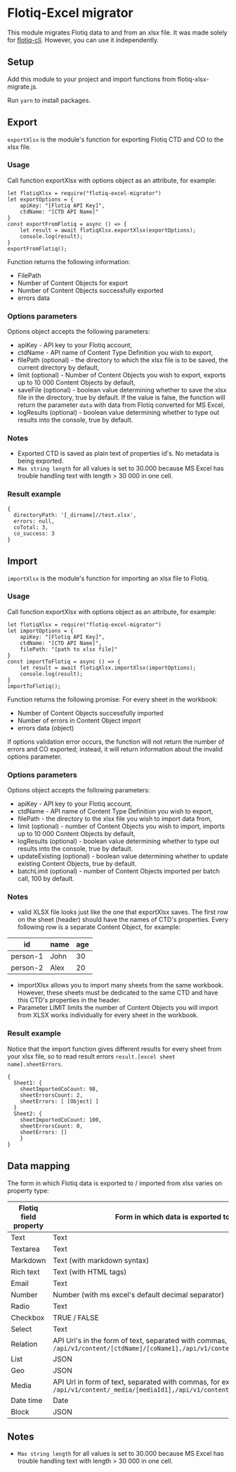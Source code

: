 # Flotiq-Excel migrator

This module migrates Flotiq data to and from an xlsx file.
It was made solely for [flotiq-cli](https://github.com/flotiq/flotiq-cli). However, you can use it independently.

## Setup

Add this module to your project and import functions from flotiq-xlsx-migrate.js.

Run `yarn` to install packages.

## Export

`exportXlsx` is the module's function for exporting Flotiq CTD and CO to the xlsx file.

### Usage

Call function exportXlsx with options object as an attribute, for example:

```
let flotiqXlsx = require("flotiq-excel-migrator")
let exportOptions = { 
    apiKey: "[Flotiq API Key]",
    ctdName: "[CTD API Name]"
}
const exportFromFlotiq = async () => {
    let result = await flotiqXlsx.exportXlsx(exportOptions);
    console.log(result);
}
exportFromFlotiq();
```

Function returns the following information:
* FilePath
* Number of Content Objects for export
* Number of Content Objects successfully exported
* errors data

### Options parameters

Options object accepts the following parameters:
* apiKey - API key to your Flotiq account,
* ctdName - API name of Content Type Definition you wish to export,
* filePath (optional) - the directory to which the xlsx file is to be saved, the current directory by default,
* limit (optional) - Number of Content Objects you wish to export, exports up to 10 000 Content Objects by default,
* saveFile (optional) - boolean value determining whether to save the xlsx file in the directory, true by default. If the value is false, the function will return the parameter `data` with data from Flotiq converted for MS Excel,
* logResults (optional) - boolean value determining whether to type out results into the console, true by default.

### Notes

 * Exported CTD is saved as plain text of properties id's. No metadata is being exported.
 * `Max string length` for all values is set to 30.000 because MS Excel has trouble handling text with length > 30 000 in one cell.

### Result example

```
{
  directoryPath: '[_dirname]//test.xlsx',
  errors: null,
  coTotal: 3,
  co_success: 3
}
```

## Import

`importXlsx` is the module's function for importing an xlsx file to Flotiq.

### Usage

Call function exportXlsx with options object as an attribute, for example:

```
let flotiqXlsx = require("flotiq-excel-migrator")
let importOptions = { 
    apiKey: "[Flotiq API Key]",
    ctdName: "[CTD API Name]",
    filePath: "[path to xlsx file]"
}
const importToFlotiq = async () => {
    let result = await flotiqXlsx.importXlsx(importOptions);
    console.log(result);
}
importToFlotiq();
```

Function returns the following promise:
For every sheet in the workbook:
* Number of Content Objects successfully imported
* Number of errors in Content Object import
* errors data (object)

If options validation error occurs, the function will not return the number of errors and CO exported; instead, it will return information about the invalid options parameter.

### Options parameters

Options object accepts the following parameters:
* apiKey - API key to your Flotiq account,
* ctdName - API name of Content Type Definition you wish to export,
* filePath - the directory to the xlsx file you wish to import data from,
* limit (optional) - number of Content Objects you wish to import, imports up to 10 000 Content Objects by default,
* logResults (optional) - boolean value determining whether to type out results into the console, true by default.
* updateExisting (optional) - boolean value determining whether to update existing Content Objects, true by default.
* batchLimit (optional) - number of Content Objects imported per batch call, 100 by default.

### Notes

* valid XLSX file looks just like the one that exportXlsx saves. The first row on the sheet (header) should have the names of CTD's properties. Every following row is a separate Content Object, for example:

| id | name | age |
|--|--|--|
| person-1 | John | 30 |
| person-2 | Alex | 20 |

* importXlsx allows you to import many sheets from the same workbook. However, these sheets must be dedicated to the same CTD and have this CTD's properties in the header.
* Parameter LIMIT limits the number of Content Objects you will import from XLSX works individually for every sheet in the workbook.

### Result example

Notice that the import function gives different results for every sheet from your xlsx file, so to read result errors `result.[excel sheet name].sheetErrors`.

```
{
  Sheet1: {
    sheetImportedCoCount: 98,
    sheetErrorsCount: 2,
    sheetErrors: [ [Object] ]
  }
  Sheet2: {
    sheetImportedCoCount: 100,
    sheetErrorsCount: 0,
    sheetErrors: []
    }
}
```

## Data mapping

The form in which Flotiq data is exported to / imported from xlsx varies on property type:

| Flotiq field property | Form in which data is exported to xlsx |
|--|--|
| Text | Text |
| Textarea | Text |
| Markdown | Text (with markdown syntax) |
| Rich text | Text (with HTML tags) |
| Email | Text |
| Number | Number (with ms excel's default decimal separator) |
| Radio | Text |
| Checkbox | TRUE / FALSE |
| Select | Text |
| Relation | API Url's in the form of text, separated with commas, for example: `/api/v1/content/[ctdName]/[coName1],/api/v1/content/[ctdName]/[coName2]` |
| List | JSON |
| Geo | JSON |
| Media | API Url in form of text, separated with commas, for example: `/api/v1/content/_media/[mediaId1],/api/v1/content/_media/[mediaId2]` |
| Date time | Date |
| Block | JSON |

## Notes

 * `Max string length` for all values is set to 30.000 because MS Excel has trouble handling text with length > 30 000 in one cell.
